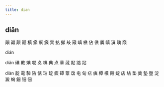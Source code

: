 ```yaml
---
title: dian
---
```


## diān
顛
顚
颠
巅
槙
癫
瘨
癲
窴
掂
攧
敁
巓
嵮
槇
佔
傎
厧
齻
滇
蹎
巔




dián

diǎn
碘
敟
婰
嚸
奌
椣
典
点
蕇
蒧
點
踮
跕






diàn
靛
電
驔
阽
惦
玷
琔
癜
磹
簟
扂
电
甸
痁
痶
橝
橂
殿
婝
店
坫
垫
奠
墊
壂
淀
澱
蜔
鈿
钿
佃
